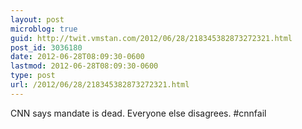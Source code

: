 ```yaml
---
layout: post
microblog: true
guid: http://twit.vmstan.com/2012/06/28/218345382873272321.html
post_id: 3036180
date: 2012-06-28T08:09:30-0600
lastmod: 2012-06-28T08:09:30-0600
type: post
url: /2012/06/28/218345382873272321.html
---
```

CNN says mandate is dead. Everyone else disagrees. #cnnfail
